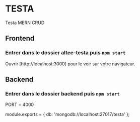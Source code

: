 # TESTA
Testa MERN CRUD

## Frontend

### Entrer dans le dossier altee-testa puis `npm start`

Ouvrir [http://localhost:3000] pour le voir sur votre navigateur.


## Backend

### Entrer dans le dossier backend puis `npm start`

PORT = 4000

module.exports = {
    db: 'mongodb://localhost:27017/testa'
  };
